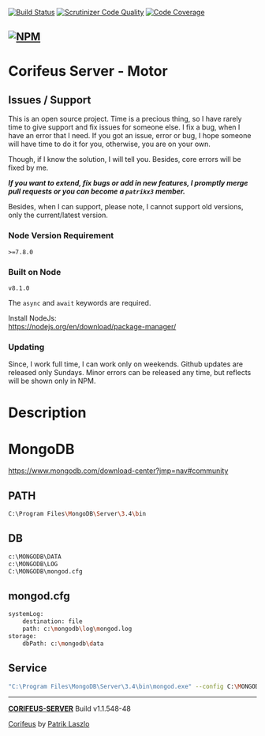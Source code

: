 [//]: #@corifeus-header

 [![Build Status](https://travis-ci.org/patrikx3/corifeus-server.svg?branch=master)](https://travis-ci.org/patrikx3/corifeus-server)  [![Scrutinizer Code Quality](https://scrutinizer-ci.com/g/patrikx3/corifeus-server/badges/quality-score.png?b=master)](https://scrutinizer-ci.com/g/patrikx3/corifeus-server/?branch=master)  [![Code Coverage](https://scrutinizer-ci.com/g/patrikx3/corifeus-server/badges/coverage.png?b=master)](https://scrutinizer-ci.com/g/patrikx3/corifeus-server/?branch=master)  
  
[![NPM](https://nodei.co/npm/corifeus-server.png?downloads=true&downloadRank=true&stars=true)](https://www.npmjs.com/package/corifeus-server/)
---
# Corifeus Server - Motor

## Issues / Support
This is an open source project. Time is a precious thing, so I have rarely time to give support and fix issues for someone else. I fix a bug, when I have an error that I need. If you got an issue, error or bug, I hope someone will have time to do it for you, otherwise, you are on your own.

Though, if I know the solution, I will tell you. Besides, core errors will be fixed by me.

***If you want to extend, fix bugs or add in new features, I promptly merge pull requests or you can become a ```patrikx3``` member.***

Besides, when I can support, please note, I cannot support old versions, only the current/latest version.

### Node Version Requirement 
``` 
>=7.8.0 
```  
   
### Built on Node 
``` 
v8.1.0
```   
   
The ```async``` and ```await``` keywords are required.

Install NodeJs:    
https://nodejs.org/en/download/package-manager/    
  
### Updating
Since, I work full time, I can work only on weekends. Github updates are released only Sundays. Minor errors can be released any time, but reflects will be shown only in NPM.     
  
# Description  

                        
[//]: #@corifeus-header:end
# MongoDB

https://www.mongodb.com/download-center?jmp=nav#community

## PATH

```bash
C:\Program Files\MongoDB\Server\3.4\bin
```

## DB

```bash
c:\MONGODB\DATA
c:\MONGODB\LOG
C:\MONGODB\mongod.cfg
```

## mongod.cfg

```bash
systemLog:  
    destination: file  
    path: c:\mongodb\log\mongod.log  
storage:  
    dbPath: c:\mongodb\data  
```

## Service

```bash
"C:\Program Files\MongoDB\Server\3.4\bin\mongod.exe" --config C:\MONGODB\mongod.cfg --install
```



[//]: #@corifeus-footer

---
[**CORIFEUS-SERVER**](https://pages.corifeus.tk/corifeus-server) Build v1.1.548-48

[Corifeus](http://www.corifeus.tk) by [Patrik Laszlo](http://patrikx3.tk)

[//]: #@corifeus-footer:end
